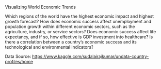 Visualizing World Economic Trends


Which regions of the world have the highest economic impact and highest growth forecast?
How does economic success affect unemployment and population growth within different economic sectors, such as the agriculture, industry, or service sectors?
Does economic success affect life expectancy, and if so, how effective is GDP investment into healthcare?
Is there a correlation between a country’s economic success and  its technological and environmental indicators?


Data Source: https://www.kaggle.com/sudalairajkumar/undata-country-profiles/home
